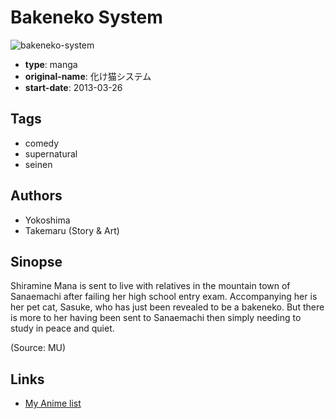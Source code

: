 # Bakeneko System

![bakeneko-system](https://cdn.myanimelist.net/images/manga/3/192188.jpg)

-   **type**: manga
-   **original-name**: 化け猫システム
-   **start-date**: 2013-03-26

## Tags

-   comedy
-   supernatural
-   seinen

## Authors

-   Yokoshima
-   Takemaru (Story & Art)

## Sinopse

Shiramine Mana is sent to live with relatives in the mountain town of Sanaemachi after failing her high school entry exam. Accompanying her is her pet cat, Sasuke, who has just been revealed to be a bakeneko. But there is more to her having been sent to Sanaemachi then simply needing to study in peace and quiet.

(Source: MU)

## Links

-   [My Anime list](https://myanimelist.net/manga/102809/Bakeneko_System)
